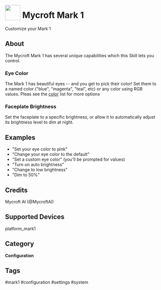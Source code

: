 # <img src='https://raw.githack.com/FortAwesome/Font-Awesome/master/svgs/solid/cog.svg' card_color='#22a7f0' width='50' height='50' style='vertical-align:bottom'/> Mycroft Mark 1
Customize your Mark 1

## About
The Mycroft Mark 1 has several unique capabilities which this Skill lets you control.

### Eye Color
The Mark 1 has beautiful eyes -- and you get to pick their color!  Set them to
a named color ("blue", "magenta", "teal", etc) or any color using RGB values.
Pleas see the [color](https://github.com/MycroftAI/mycroft-mark-1/blob/dev/dialog/en-us/colors.value)
list for more options

###  Faceplate Brightness
Set the faceplate to a specific brightness, or allow it to automatically adjust
its brightness level to dim at night.

## Examples
* "Set your eye color to pink"
* "Change your eye color to the default"
* "Set a custom eye color" (you'll be prompted for values)
* "Turn on auto brightness"
* "Change to low brightness"
* "Dim to 50%"

## Credits
Mycroft AI (@MycroftAI)

## Supported Devices 
platform_mark1 

## Category
**Configuration**

## Tags
#mark1
#configuration
#settings
#system
